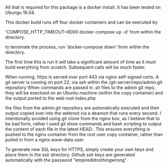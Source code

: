 All that is required for this package is a docker install.  It has been tested on Ubungu 16.04.

This docker build runs off four docker containers and can be executed by 

'COMPOSE_HTTP_TIMEOUT=8000 docker-compose up -d' from within the directory.

to ternimate the process, run 'docker-compose down' from within the directory.

The first time this is run it will take a significant amount of time as it must build everything from scratch.  Subsequent calls will be much faster.  

When running, https is served over port 443 via nginx self-signed certs.  A git server is running on port 22, via ssh within the /git-server/repo/admin.git repository
When commands are passed in .sh files to the admin git repo, they will be exectued on an Ubuntu machine (within the copy container) and the output ported to the web root index.php

the files from the admin.git repository are automatically executed and their output copied over into the webroot via a deamon that runs every second.  I intentionally avoided using git clone from the nginx box, as I believe that to be bad form, rather I used git show commands and bash scripting to output the content of each file in the latest HEAD:.  This ensures everything is pushed to the nginx container from the root user copy container, rather than pulled in from a nginx www-data user.

To generate new SSL keys for HTTPS, simply create your own keys and place them in the ssl/ directory.  Github ssh keys are generated automatically with the password "empiredidnothingwrong".  

